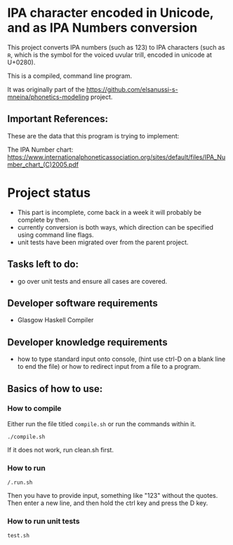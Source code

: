 # IPA character encoded in Unicode, and as IPA Numbers conversion

This project converts IPA numbers (such as 123) to IPA characters (such as ʀ, which is the symbol for the voiced uvular trill, encoded in unicode at U+0280).

This is a compiled, command line program.

It was originally part of the https://github.com/elsanussi-s-mneina/phonetics-modeling project.

## Important References:
These are the data that this program is trying to implement:

The IPA Number chart:
https://www.internationalphoneticassociation.org/sites/default/files/IPA_Number_chart_(C)2005.pdf

# Project status
- This part is incomplete, come back in a week it will probably be complete by then.
- currently conversion is both ways, which direction can be specified using command line flags.
- unit tests have been migrated over from the parent project.

## Tasks left to do:
- go over unit tests and ensure all cases are covered.


## Developer software requirements
- Glasgow Haskell Compiler

## Developer knowledge requirements
- how to type standard input onto console, (hint use ctrl-D on a blank line to end the file) or how to redirect input from a file to a program.


## Basics of how to use:
### How to compile
Either run the file titled `compile.sh` or run the commands within it.

`./compile.sh`

If it does not work, run clean.sh first.

### How to run
`/.run.sh`

Then you have to provide input, something like "123" without the quotes.
Then enter a new line, and then hold the ctrl key and press the D key.

### How to run unit tests
`test.sh`
